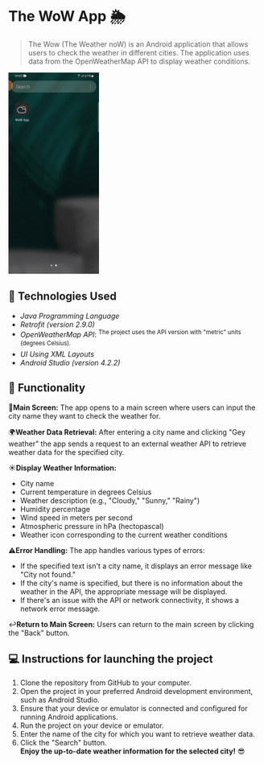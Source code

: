 # The WoW App 🌦️
> The Wow (The Weather noW) is an Android application that allows users to check the weather in different cities. The application uses data from the OpenWeatherMap API to display weather conditions.
<img src="wow_exsample.gif" alt="How the app works" height="400px" style="margin-right: 20px;">

## 🎯 Technologies Used
- *Java Programming Language*
- *Retrofit (version 2.9.0)*
- *OpenWeatherMap API*: <sup>The project uses the API version with "metric" units (degrees Celsius).<sup>
- *UI Using XML Layouts*
- *Android Studio (version 4.2.2)*

## 🔧 Functionality
📱**Main Screen:** The app opens to a main screen where users can input the city name they want to check the weather for.

🌍**Weather Data Retrieval:** After entering a city name and clicking "Gey weather" the app sends a request to an external weather API to retrieve weather data for the specified city.

☀️**Display Weather Information:**
- City name
- Current temperature in degrees Celsius
- Weather description (e.g., "Cloudy," "Sunny," "Rainy")
- Humidity percentage
- Wind speed in meters per second
- Atmospheric pressure in hPa (hectopascal)
- Weather icon corresponding to the current weather conditions
 
⚠️**Error Handling:** The app handles various types of errors:
- If the specified text isn't a city name, it displays an error message like "City not found."
- If the city's name is specified, but there is no information about the weather in the API, the appropriate message will be displayed.
- If there's an issue with the API or network connectivity, it shows a network error message.
 
↩️**Return to Main Screen:** Users can return to the main screen by clicking the "Back" button.

## 💻 Instructions for launching the project
1. Clone the repository from GitHub to your computer.
2. Open the project in your preferred Android development environment, such as Android Studio.
3. Ensure that your device or emulator is connected and configured for running Android applications.
4. Run the project on your device or emulator.
5. Enter the name of the city for which you want to retrieve weather data.
6. Click the "Search" button.\
**Enjoy the up-to-date weather information for the selected city!** 😎
